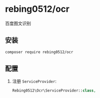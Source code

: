﻿# rebing0512/ocr
百度图文识别


## 安装  
```bash
composer require rebing0512/ocr
```

## 配置
1. 注册 `ServiceProvider`: 
    ```php
    Rebing0512\Ocr\ServiceProvider::class,
    ```
   

